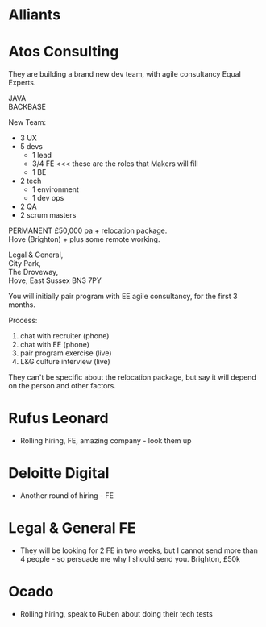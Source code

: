 # Alliants


# Atos Consulting

They are building a brand new dev team, with agile consultancy Equal Experts.

JAVA  
BACKBASE

New Team:
* 3 UX
* 5 devs
  * 1 lead
  * 3/4 FE <<< these are the roles that Makers will fill
  * 1 BE
* 2 tech
  * 1 environment
  * 1 dev ops
* 2 QA
* 2 scrum masters

PERMANENT £50,000 pa  +  relocation package.  
Hove (Brighton)  +  plus some remote working.

Legal & General,  
City Park,  
The Droveway,  
Hove, East Sussex BN3 7PY

You will initially pair program with EE agile consultancy, for the first 3 months.

Process:  
1. chat with recruiter (phone)
1. chat with EE (phone)
1. pair program exercise (live)
1. L&G culture interview (live)

They can't be specific about the relocation package, but say it will depend on the person and other factors.


# Rufus Leonard
- Rolling hiring, FE, amazing company - look them up


# Deloitte Digital
- Another round of hiring - FE


# Legal & General FE
- They will be looking for 2 FE in two weeks, but I cannot send more than 4 people - so persuade me why I should send you. Brighton, £50k


# Ocado
- Rolling hiring, speak to Ruben about doing their tech tests